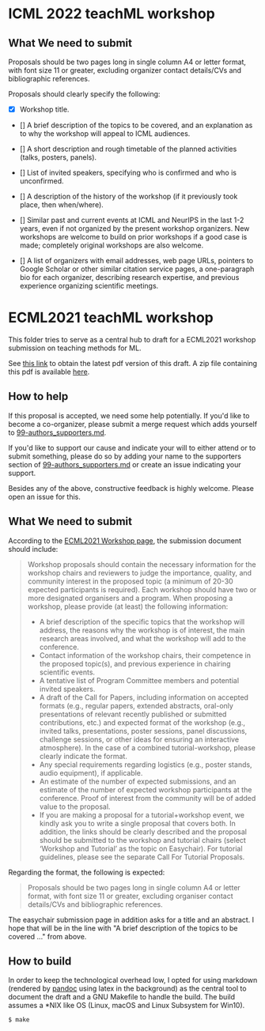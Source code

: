 # ICML 2022 teachML workshop


## What We need to submit

Proposals should be two pages long in single column A4 or letter format, with font size 11 or greater, excluding organizer contact details/CVs and bibliographic references.

Proposals should clearly specify the following:

* [x] Workshop title.

* [] A brief description of the topics to be covered, and an explanation as to why the workshop will appeal to ICML audiences.

* [] A short description and rough timetable of the planned activities (talks, posters, panels).

* []  List of invited speakers, specifying who is confirmed and who is unconfirmed.

* [] A description of the history of the workshop (if it previously took place, then when/where).

* [] Similar past and current events at ICML and NeurIPS in the last 1-2 years, even if not organized by the present workshop organizers. New workshops are welcome to build on prior workshops if a good case is made; completely original workshops are also welcome.

* []  A list of organizers with email addresses, web page URLs, pointers to Google Scholar or other similar citation service pages, a one-paragraph bio for each organizer, describing research expertise, and previous experience organizing scientific meetings.





# ECML2021 teachML workshop

This folder tries to serve as a central hub to draft for a ECML2021 workshop submission on teaching methods for ML. 

See [this link](https://gitlab.com/psteinb/icml2020-teachml-workshop/-/jobs/artifacts/master/browse?job=compile_pdf) to obtain the latest pdf version of this draft. A zip file containing this pdf is available [here](https://gitlab.com/psteinb/icml2020-teachml-workshop/-/jobs/artifacts/master/browse?job=compile_pdf).

## How to help

If this proposal is accepted, we need some help potentially. If you'd like to become a co-organizer, please submit a merge request which adds yourself to [99-authors_supporters.md](99-authors_supporters.md). 

If you'd like to support our cause and indicate your will to either attend or to submit something, please do so by adding your name to the supporters section of [99-authors_supporters.md](99-authors_supporters.md) or create an issue indicating your support.

Besides any of the above, constructive feedback is highly welcome. Please open an issue for this.

## What We need to submit

According to the [ECML2021 Workshop page](https://2021.ecmlpkdd.org/?page_id=1603), the submission document should include:

> Workshop proposals should contain the necessary information for the workshop chairs and reviewers to judge the importance, quality, and community interest in the proposed topic (a minimum of 20-30 expected participants is required). Each workshop should have two or more designated organisers and a program. When proposing a workshop, please provide (at least) the following information:
> 
> * A brief description of the specific topics that the workshop will address, the reasons why the workshop is of interest, the main research areas involved, and what the workshop will add to the conference.
> * Contact information of the workshop chairs, their competence in the proposed topic(s), and previous experience in chairing scientific events. 
> * A tentative list of Program Committee members and potential invited speakers.
> * A draft of the Call for Papers, including information on accepted formats (e.g., regular papers, extended abstracts, oral-only presentations of relevant recently published or submitted contributions, etc.) and expected format of the workshop (e.g., invited talks, presentations, poster sessions, panel discussions, challenge sessions, or other ideas for ensuring an interactive atmosphere). In the case of a combined tutorial-workshop, please clearly indicate the format.
> * Any special requirements regarding logistics (e.g., poster stands, audio equipment), if applicable.
> * An estimate of the number of expected submissions, and an estimate of the number of expected workshop participants at the conference. Proof of interest from the community will be of added value to the proposal.
> * If you are making a proposal for a tutorial+workshop event, we kindly ask you to write a single proposal that covers both. In addition, the links should be clearly described and the proposal should be submitted to the workshop and tutorial chairs (select ‘Workshop and Tutorial’ as the topic on Easychair). For tutorial guidelines, please see the separate Call For Tutorial Proposals.

Regarding the format, the following is expected:

> Proposals should be two pages long in single column A4 or letter format, with font size 11 or greater, excluding organiser contact details/CVs and bibliographic references.

The easychair submission page in addition asks for a title and an abstract. I hope that will be in the line with "A brief description of the topics to be covered ..." from above.

## How to build

In order to keep the technological overhead low, I opted for using markdown (rendered by [pandoc](https://pandoc.org) using latex in the background) as the central tool to document the draft and a GNU Makefile to handle the build. The build assumes a *NIX like OS (Linux, macOS and Linux Subsystem for Win10).

``` shell
$ make 
```

